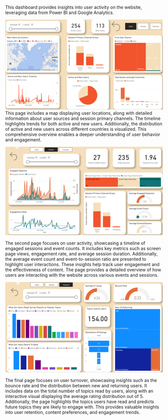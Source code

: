This dashboard provides insights into user activity on the website, leveraging data from Power BI and Google Analytics.

![alt text](https://github.com/tibr39/marketing_webstie_dashboard/blob/main/2.png) 
This page includes a map displaying user locations, along with detailed information about user sources and session primary channels. The timeline highlights trends for both active and new users. Additionally, the distribution of active and new users across different countries is visualized. This comprehensive overview enables a deeper understanding of user behavior and engagement.


![alt text](https://github.com/tibr39/marketing_webstie_dashboard/blob/main/image.png) 

The second page focuses on user activity, showcasing a timeline of engaged sessions and event counts. It includes key metrics such as screen page views, engagement rate, and average session duration. Additionally, the average event count and event-to-session ratio are presented to highlight user interactions. These insights help track user engagement and the effectiveness of content. The page provides a detailed overview of how users are interacting with the website across various events and sessions.

![alt text](https://github.com/tibr39/marketing_webstie_dashboard/blob/main/3.png)

The final page focuses on user turnover, showcasing insights such as the bounce rate and the distribution between new and returning users. It includes data on the total number of topics read by users, along with an interactive visual displaying the average rating distribution out of 5. Additionally, the page highlights the topics users have read and predicts future topics they are likely to engage with. This provides valuable insights into user retention, content preferences, and engagement trends.
